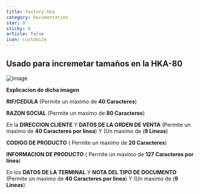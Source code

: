 ```yaml
---
title: factory-hka
category: Documentation
star: 9
sticky: 9
article: false
icon: customize
---
```


Usado para incremetar tamaños en la HKA-80
-
![image](https://github.com/Soporte-FuncionalERP/docs/assets/168581711/8c96cbbe-b425-43ff-81d7-d7ec4ad05b70)

**Explicacion de dicha imagen**

 **RIF/CEDULA** (Permite un maximo de **40 Caracteres**)


**RAZON SOCIAL** (Permite un maximo de **80 Caracteres**)

En la **DIRECCION CLIENTE** Y **DATOS DE LA ORDEN DE VENTA** (Permite un maximo de **40 Caracteres por linea**) Y (Un maximo de (**9 Lineas**)

**CODIGO DE PRODUCTO** ( Permite un maximo de **20 Caracteres**)

**INFORMACION DE PRODUCTO** ( Permite un maximo de **127 Caracteres por linea**)

En los **DATOS DE LA TERMINAL** Y **NOTA DEL TIPO DE DOCUMENTO**  (Permite un maximo de **40 Caracteres por linea**) Y (Un maximo de (**9 Lineas**)
